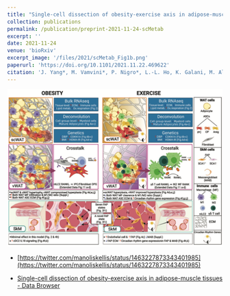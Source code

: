 ```yaml
---
title: "Single-cell dissection of obesity-exercise axis in adipose-muscle tissues"
collection: publications
permalink: /publication/preprint-2021-11-24-scMetab
excerpt: ''
date: 2021-11-24
venue: 'bioRxiv'
excerpt_image: '/files/2021/scMetab_Fig1b.png'
paperurl: 'https://doi.org/10.1101/2021.11.22.469622'
citation: 'J. Yang*, M. Vamvini*, P. Nigro*, L.-L. Ho, K. Galani, M. Alvarez, Y. Tanigawa, M. Laakso, L. Agudelo, P. Pajukanta, R. Middelbeek, K. Grove, L. Goodyear, M. Kellis, Single-cell dissection of obesity-exercise axis in adipose-muscle tissues. bioRxiv 2021.11.22.469622 (2021).'
---
```


![Study design](/files/2021/scMetab_Fig1b.png)

- [https://twitter.com/manoliskellis/status/1463227873343401985](https://twitter.com/manoliskellis/status/1463227873343401985)

- [Single-cell dissection of obesity-exercise axis in adipose-muscle tissues - Data Browser](http://scmetab.mit.edu/)
